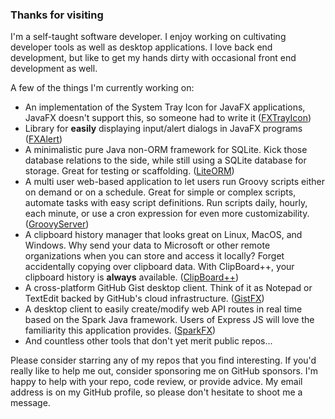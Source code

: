 ### Thanks for visiting

I'm a self-taught software developer.
I enjoy working on cultivating developer tools as well as desktop applications.
I love back end development, but like to get my hands dirty with occasional front end development as well.

A few of the things I'm currently working on:

- An implementation of the System Tray Icon for JavaFX applications, JavaFX doesn't support this, so someone had to write it ([FXTrayIcon](https://github.com/dustinkredmond/FXTrayIcon#readme))
- Library for **easily** displaying input/alert dialogs in JavaFX programs ([FXAlert](https://github.com/dustinkredmond/FXAlert))
- A minimalistic pure Java non-ORM framework for SQLite. Kick those database relations to the side, while still using a SQLite database for storage. Great for testing or scaffolding. ([LiteORM](https://github.com/dustinkredmond/LiteORM#readme))
- A multi user web-based application to let users run Groovy scripts either on demand or on a schedule. Great for simple or complex scripts, automate tasks with easy script definitions. Run scripts daily, hourly, each minute, or use a cron expression for even more customizability. ([GroovyServer](https://github.com/dustinkredmond/GroovyServer#readme))
- A clipboard history manager that looks great on Linux, MacOS, and Windows. Why send your data to Microsoft or other remote organizations when you can store and access it locally? Forget accidentally copying over clipboard data. With ClipBoard++, your clipboard history is **always** available. ([ClipBoard++](https://github.com/dustinkredmond/ClipBoardPlusPlus#readme))
- A cross-platform GitHub Gist desktop client. Think of it as Notepad or TextEdit backed by GitHub's cloud infrastructure. ([GistFX](https://github.com/dustinkredmond/GistFX#readme))
- A desktop client to easily create/modify web API routes in real time based on the Spark Java framework. Users of Express JS will love the familiarity this application provides. ([SparkFX](https://github.com/dustinkredmond/sparkfx#readme))
- And countless other tools that don't yet merit public repos...


Please consider starring any of my repos that you find interesting. If you'd really like to help me out,
consider sponsoring me on GitHub sponsors. I'm happy to help with your repo, code review, or provide advice.
My email address is on my GitHub profile, so please don't hesitate to shoot me a message.
